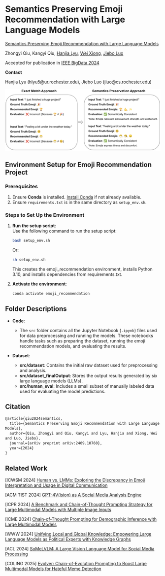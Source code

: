 # Semantics Preserving Emoji Recommendation with Large Language Models

[Semantics Preserving Emoji Recommendation with Large Language Models](https://arxiv.org/pdf/2409.10760)

Zhongyi Qiu, Kangyi Qiu, [Hanjia Lyu](https://brucelyu17.github.io/), [Wei Xiong](https://wxiong.me/), [Jiebo Luo](https://www.cs.rochester.edu/u/jluo/)

Accepted for publication in [IEEE BigData 2024](https://www3.cs.stonybrook.edu/~ieeebigdata2024/) 

**Contact**

Hanjia Lyu (hlyu5@ur.rochester.edu), Jiebo Luo (jluo@cs.rochester.edu)



![semantics preserving illustration](./semantics_preservation.png)




## Environment Setup for Emoji Recommendation Project

### Prerequisites
1. Ensure **Conda** is installed. [Install Conda](https://docs.conda.io/en/latest/miniconda.html) if not already available.
2. Ensure `requirements.txt` is in the same directory as `setup_env.sh`.

### Steps to Set Up the Environment

1. **Run the setup script**:  
   Use the following command to run the setup script:
   ```bash
   bash setup_env.sh
   ```
   Or:
   ```bash
   sh setup_env.sh
   ```
   This creates the emoji_recommendation environment, installs Python 3.10, and installs dependencies from requirements.txt.

2. **Activate the environment**:
    ```bash
   conda activate emoji_recommendation
   ```


## Folder Descriptions

- **Code**:
  - The `src` folder contains all the Jupyter Notebook (`.ipynb`) files used for data preprocessing and running the models. These notebooks handle tasks such as preparing the dataset, running the emoji recommendation models, and evaluating the results.

- **Dataset**:
  - **src/dataset**: Contains the initial raw dataset used for preprocessing and analysis.
  - **src/dataset_finalOutput**: Stores the output results generated by six large language models (LLMs).
  - **src/human_eval**: Includes a small subset of manually labeled data used for evaluating the model predictions.



## Citation
```
@article{qiu2024semantics,
  title={Semantics Preserving Emoji Recommendation with Large Language Models},
  author={Qiu, Zhongyi and Qiu, Kangyi and Lyu, Hanjia and Xiong, Wei and Luo, Jiebo},
  journal={arXiv preprint arXiv:2409.10760},
  year={2024}
}
```

## Related Work

[ICWSM 2024] [Human vs. LMMs: Exploring the Discrepancy in Emoji Interpretation and Usage in Digital Communication](https://ojs.aaai.org/index.php/ICWSM/article/view/31453)

[ACM TIST 2024] [GPT-4V(ision) as A Social Media Analysis Engine](https://arxiv.org/pdf/2311.07547.pdf)

[ICPR 2024] [A Benchmark and Chain-of-Thought Prompting Strategy for Large Multimodal Models with Multiple Image Inputs](https://arxiv.org/pdf/2401.02582.pdf)

[ICME 2024] [Chain-of-Thought Prompting for Demographic Inference with Large Multimodal Models](https://arxiv.org/pdf/2405.15687)

[WWW 2024] [Unifying Local and Global Knowledge: Empowering Large Language Models as Political Experts with Knowledge Graphs](https://brucelyu17.github.io/papers/PEG.pdf)

[ACL 2024] [SoMeLVLM: A Large Vision Language Model for Social Media Processing](https://aclanthology.org/2024.findings-acl.140.pdf)

[COLING 2025] [Evolver: Chain-of-Evolution Prompting to Boost Large Multimodal Models for Hateful Meme Detection](https://arxiv.org/pdf/2407.21004)

